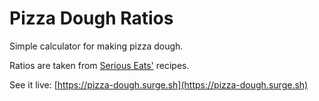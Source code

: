 # Pizza Dough Ratios

Simple calculator for making pizza dough.

Ratios are taken from [Serious Eats'](https://slice.seriouseats.com/2012/07/the-pizza-lab-three-doughs-to-know.html) recipes.

See it live: [https://pizza-dough.surge.sh](https://pizza-dough.surge.sh)
